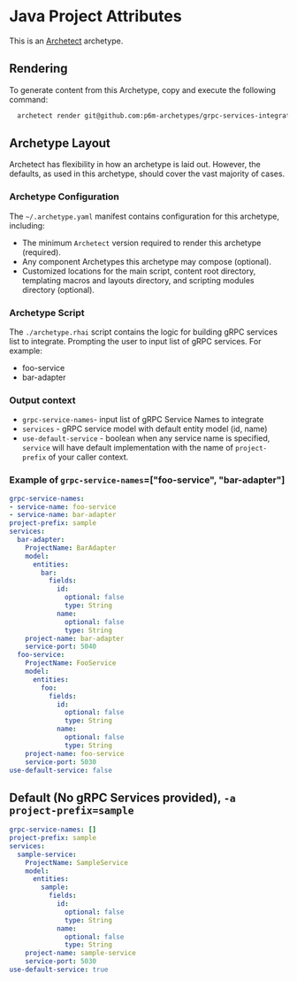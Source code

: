# Java Project Attributes

This is an [Archetect](https://archetect.github.io/) archetype.

## Rendering

To generate content from this Archetype, copy and execute the following command:

```sh
  archetect render git@github.com:p6m-archetypes/grpc-services-integration.archetype.git
```

## Archetype Layout

Archetect has flexibility in how an archetype is laid out. However, the defaults,
as used in this archetype, should cover the vast majority of cases.

### Archetype Configuration

The `~/.archetype.yaml` manifest contains configuration for this archetype,
including:

- The minimum `Archetect` version required to render this archetype (required).
- Any component Archetypes this archetype may compose (optional).
- Customized locations for the main script, content root directory, templating
  macros and layouts directory, and scripting modules directory (optional).

### Archetype Script

The `./archetype.rhai` script contains the logic for building gRPC services list to integrate.
Prompting the user to input list of gRPC services.
For example:
- foo-service
- bar-adapter

### Output context
- `grpc-service-names`-  input list of gRPC Service Names to integrate
- `services` - gRPC service model with default entity model (id, name)
- `use-default-service` - boolean when any service name is specified, `service` will have default implementation with the name of `project-prefix` of your caller context.

### Example of `grpc-service-names`=["foo-service", "bar-adapter"]
```yaml
grpc-service-names:
- service-name: foo-service
- service-name: bar-adapter
project-prefix: sample
services:
  bar-adapter:
    ProjectName: BarAdapter
    model:
      entities:
        bar:
          fields:
            id:
              optional: false
              type: String
            name:
              optional: false
              type: String
    project-name: bar-adapter
    service-port: 5040
  foo-service:
    ProjectName: FooService
    model:
      entities:
        foo:
          fields:
            id:
              optional: false
              type: String
            name:
              optional: false
              type: String
    project-name: foo-service
    service-port: 5030
use-default-service: false
```

## Default (No gRPC Services provided), `-a project-prefix=sample`
```yaml
grpc-service-names: []
project-prefix: sample
services:
  sample-service:
    ProjectName: SampleService
    model:
      entities:
        sample:
          fields:
            id:
              optional: false
              type: String
            name:
              optional: false
              type: String
    project-name: sample-service
    service-port: 5030
use-default-service: true
```